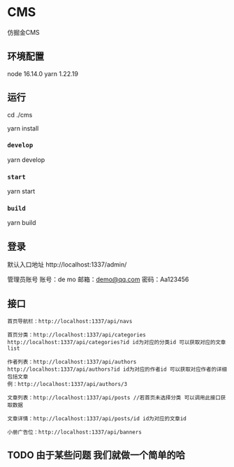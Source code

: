 # CMS
仿掘金CMS

## 环境配置
node 16.14.0
yarn 1.22.19

## 运行

cd ./cms

yarn install

### `develop`

yarn develop

### `start`

yarn start

### `build`

yarn build

## 登录

默认入口地址
    http://localhost:1337/admin/

管理员账号
     账号：de mo 邮箱：demo@qq.com 密码：Aa123456

 ## 接口
    
    首页导航栏：http://localhost:1337/api/navs
    
    首页分类：http://localhost:1337/api/categories 
    http://localhost:1337/api/categories?id id为对应的分类id 可以获取对应的文章list 

    作者列表：http://localhost:1337/api/authors 
    http://localhost:1337/api/authors?id id为对应的作者id 可以获取对应作者的详细包括文章
    例：http://localhost:1337/api/authors/3
    
    文章列表：http://localhost:1337/api/posts //若首页未选择分类 可以调用此接口获取数据 
    
    文章详情：http://localhost:1337/api/posts/id id为对应的文章id

    小册广告位：http://localhost:1337/api/banners 

## TODO 由于某些问题 我们就做一个简单的哈 